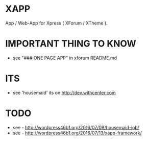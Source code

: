 # XAPP

App / Web-App for  Xpress ( XForum / XTheme ).


# IMPORTANT THING TO KNOW

* see "### ONE PAGE APP" in xforum README.md

# ITS

* see 'housemaid' its on http://dev.withcenter.com

# TODO

* see - http://wordpress46b1.org/2016/07/09/housemaid-job/
* see - http://wordpress46b1.org/2016/07/13/xapp-framework/
